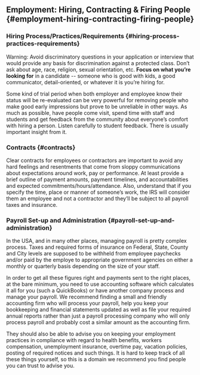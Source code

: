 ## Employment: Hiring, Contracting & Firing People {#employment-hiring-contracting-firing-people}

### Hiring Process/Practices/Requirements {#hiring-process-practices-requirements}

Warning: Avoid discriminatory questions in your application or interview that would provide any basis for discrimination against a protected class. Don’t ask about age, race, religion, sexual orientation, etc. **Focus on what you’re looking for** in a candidate -- someone who is good with kids, a good communicator, detail-oriented, or whatever it is you’re hiring for.

Some kind of trial period when both employer and employee know their status will be re-evaluated can be very powerful for removing people who make good early impressions but prove to be unreliable in other ways. As much as possible, have people come visit, spend time with staff and students and get feedback from the community about everyone’s comfort with hiring a person. Listen carefully to student feedback. There is usually important insight from it.

### Contracts {#contracts}

Clear contracts for employees or contractors are important to avoid any hard feelings and resentments that come from sloppy communications about expectations around work, pay or performance. At least provide a brief outline of payment amounts, payment timelines, and accountabilities and expected commitments/hours/attendance. Also, understand that if you specify the time, place or manner of someone’s work, the IRS will consider them an employee and not a contractor and they’ll be subject to all payroll taxes and insurance.

### Payroll Set-up and Administration {#payroll-set-up-and-administration}

In the USA, and in many other places, managing payroll is pretty complex process. Taxes and required forms of insurance on Federal, State, County and City levels are supposed to be withheld from employee paychecks and/or paid by the employe to appropriate government agencies on either a monthly or quarterly basis depending on the size of your staff.

In order to get all these figures right and payments sent to the right places, at the bare minimum, you need to use accounting software which calculates it all for you (such a QuickBooks) or have another company process and manage your payroll. We recommend finding a small and friendly accounting firm who will process your payroll, help you keep your bookkeeping and financial statements updated as well as file your required annual reports rather than just a payroll processing company who will only process payroll and probably cost a similar amount as the accounting firm.

They should also be able to advise you on keeping your employment practices in compliance with regard to health benefits, workers compensation, unemployment insurance, overtime pay, vacation policies, posting of required notices and such things. It is hard to keep track of all these things yourself, so this is a domain we recommend you find people you can trust to advise you.